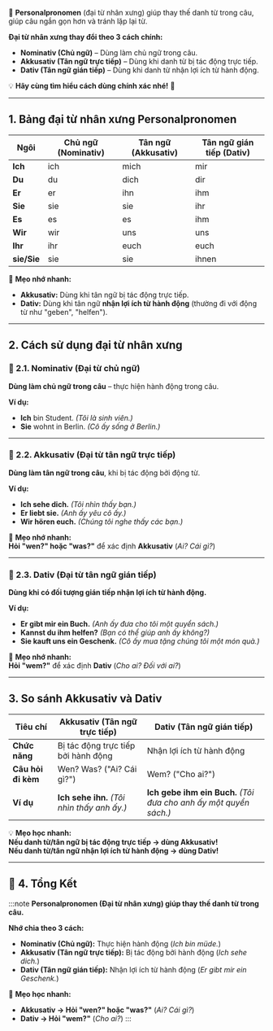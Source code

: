 
📌 **Personalpronomen** (đại từ nhân xưng) giúp thay thế danh từ trong câu, giúp câu ngắn gọn hơn và tránh lặp lại từ.  

**Đại từ nhân xưng thay đổi theo 3 cách chính:**  

- **Nominativ (Chủ ngữ)** – Dùng làm chủ ngữ trong câu.  
- **Akkusativ (Tân ngữ trực tiếp)** – Dùng khi danh từ bị tác động trực tiếp.  
- **Dativ (Tân ngữ gián tiếp)** – Dùng khi danh từ nhận lợi ích từ hành động.

💡 **Hãy cùng tìm hiểu cách dùng chính xác nhé!** 🚀

---

## **1. Bảng đại từ nhân xưng Personalpronomen**

| **Ngôi**    | **Chủ ngữ (Nominativ)** | **Tân ngữ (Akkusativ)** | **Tân ngữ gián tiếp (Dativ)** |
| ----------- | ----------------------- | ----------------------- | ----------------------------- |
| **Ich**     | ich                     | mich                    | mir                           |
| **Du**      | du                      | dich                    | dir                           |
| **Er**      | er                      | ihn                     | ihm                           |
| **Sie**     | sie                     | sie                     | ihr                           |
| **Es**      | es                      | es                      | ihm                           |
| **Wir**     | wir                     | uns                     | uns                           |
| **Ihr**     | ihr                     | euch                    | euch                          |
| **sie/Sie** | sie                     | sie                     | ihnen                         |

📌 **Mẹo nhớ nhanh:**

- **Akkusativ:** Dùng khi tân ngữ bị tác động trực tiếp.
- **Dativ:** Dùng khi tân ngữ **nhận lợi ích từ hành động** (thường đi với động từ như "geben", "helfen").

---

## **2. Cách sử dụng đại từ nhân xưng**

### **🔹 2.1. Nominativ (Đại từ chủ ngữ)**

  **Dùng làm chủ ngữ trong câu** – thực hiện hành động trong câu.

**Ví dụ:**

- **Ich** bin Student. _(Tôi là sinh viên.)_
- **Sie** wohnt in Berlin. _(Cô ấy sống ở Berlin.)_

---

### **🔹 2.2. Akkusativ (Đại từ tân ngữ trực tiếp)**

  **Dùng làm tân ngữ trong câu**, khi bị tác động bởi động từ.

**Ví dụ:**

- **Ich sehe dich.** _(Tôi nhìn thấy bạn.)_
- **Er liebt sie.** _(Anh ấy yêu cô ấy.)_
- **Wir hören euch.** _(Chúng tôi nghe thấy các bạn.)_

📌 **Mẹo nhớ nhanh:**  
**Hỏi "wen?" hoặc "was?"** để xác định **Akkusativ** (_Ai? Cái gì?_)

---

### **🔹 2.3. Dativ (Đại từ tân ngữ gián tiếp)**

  **Dùng khi có đối tượng gián tiếp nhận lợi ích từ hành động.**

**Ví dụ:**

- **Er gibt mir ein Buch.** _(Anh ấy đưa cho tôi một quyển sách.)_
- **Kannst du ihm helfen?** _(Bạn có thể giúp anh ấy không?)_
- **Sie kauft uns ein Geschenk.** _(Cô ấy mua tặng chúng tôi một món quà.)_

📌 **Mẹo nhớ nhanh:**  
**Hỏi "wem?"** để xác định **Dativ** (_Cho ai? Đối với ai?_)

---

## **3. So sánh Akkusativ và Dativ**

|**Tiêu chí**|**Akkusativ** (Tân ngữ trực tiếp)|**Dativ** (Tân ngữ gián tiếp)|
|---|---|---|
|**Chức năng**|Bị tác động trực tiếp bởi hành động|Nhận lợi ích từ hành động|
|**Câu hỏi đi kèm**|Wen? Was? ("Ai? Cái gì?")|Wem? ("Cho ai?")|
|**Ví dụ**|**Ich sehe ihn.** _(Tôi nhìn thấy anh ấy.)_|**Ich gebe ihm ein Buch.** _(Tôi đưa cho anh ấy một quyển sách.)_|

💡 **Mẹo học nhanh:**  
 **Nếu danh từ/tân ngữ bị tác động trực tiếp → dùng Akkusativ!**  
 **Nếu danh từ/tân ngữ nhận lợi ích từ hành động → dùng Dativ!**

---
## **🎯 4. Tổng Kết**

:::note
  **Personalpronomen (Đại từ nhân xưng) giúp thay thế danh từ trong câu.**  
  
  **Nhớ chia theo 3 cách:**  
 
 - **Nominativ (Chủ ngữ):** Thực hiện hành động (_Ich bin müde._)  
 - **Akkusativ (Tân ngữ trực tiếp):** Bị tác động bởi hành động (_Ich sehe dich._)  
 - **Dativ (Tân ngữ gián tiếp):** Nhận lợi ích từ hành động (_Er gibt mir ein Geschenk._)

📌 **Mẹo học nhanh:**

- **Akkusativ → Hỏi "wen?" hoặc "was?"** (_Ai? Cái gì?_)
- **Dativ → Hỏi "wem?"** (_Cho ai?_)
:::